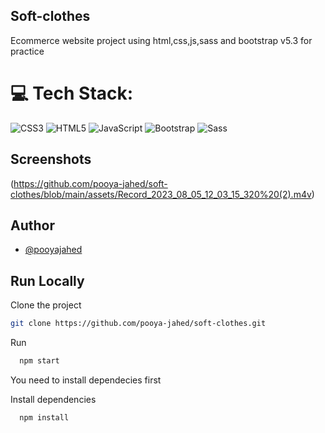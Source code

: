 ## Soft-clothes
Ecommerce website project using html,css,js,sass and bootstrap v5.3 for practice 

# 💻 Tech Stack:
![CSS3](https://img.shields.io/static/v1?style=for-the-badge&message=CSS3&color=1572B6&logo=CSS3&logoColor=FFFFFF&label=) ![HTML5](https://img.shields.io/static/v1?style=for-the-badge&message=HTML5&color=E34F26&logo=HTML5&logoColor=FFFFFF&label=) ![JavaScript](https://img.shields.io/static/v1?style=for-the-badge&message=JavaScript&color=222222&logo=JavaScript&logoColor=F7DF1E&label=) ![Bootstrap](https://img.shields.io/static/v1?style=for-the-badge&message=Bootstrap&color=7952B3&logo=Bootstrap&logoColor=FFFFFF&label=) ![Sass](https://img.shields.io/static/v1?style=for-the-badge&message=Sass&color=CC6699&logo=Sass&logoColor=FFFFFF&label=)

## Screenshots
(https://github.com/pooya-jahed/soft-clothes/blob/main/assets/Record_2023_08_05_12_03_15_320%20(2).m4v)

## Author

- [@pooyajahed](https://github.com/pooya-jahed)
## Run Locally

Clone the project

```bash
git clone https://github.com/pooya-jahed/soft-clothes.git
```
Run

```bash
  npm start
```

You need to install dependecies first

Install dependencies

```bash
  npm install
```
